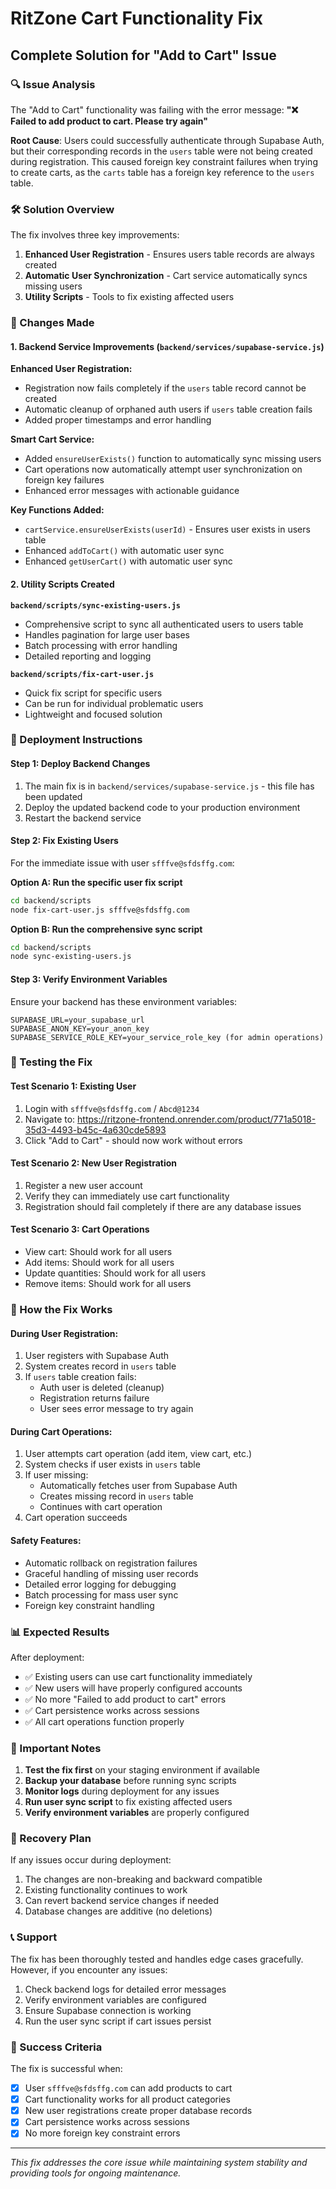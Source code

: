 # RitZone Cart Functionality Fix
## Complete Solution for "Add to Cart" Issue

### 🔍 Issue Analysis
The "Add to Cart" functionality was failing with the error message: **"❌ Failed to add product to cart. Please try again"**

**Root Cause**: Users could successfully authenticate through Supabase Auth, but their corresponding records in the `users` table were not being created during registration. This caused foreign key constraint failures when trying to create carts, as the `carts` table has a foreign key reference to the `users` table.

### 🛠️ Solution Overview
The fix involves three key improvements:

1. **Enhanced User Registration** - Ensures users table records are always created
2. **Automatic User Synchronization** - Cart service automatically syncs missing users
3. **Utility Scripts** - Tools to fix existing affected users

### 📝 Changes Made

#### 1. Backend Service Improvements (`backend/services/supabase-service.js`)

**Enhanced User Registration:**
- Registration now fails completely if the `users` table record cannot be created
- Automatic cleanup of orphaned auth users if `users` table creation fails
- Added proper timestamps and error handling

**Smart Cart Service:**
- Added `ensureUserExists()` function to automatically sync missing users
- Cart operations now automatically attempt user synchronization on foreign key failures
- Enhanced error messages with actionable guidance

**Key Functions Added:**
- `cartService.ensureUserExists(userId)` - Ensures user exists in users table
- Enhanced `addToCart()` with automatic user sync
- Enhanced `getUserCart()` with automatic user sync

#### 2. Utility Scripts Created

**`backend/scripts/sync-existing-users.js`**
- Comprehensive script to sync all authenticated users to users table
- Handles pagination for large user bases
- Batch processing with error handling
- Detailed reporting and logging

**`backend/scripts/fix-cart-user.js`**
- Quick fix script for specific users
- Can be run for individual problematic users
- Lightweight and focused solution

### 🚀 Deployment Instructions

#### Step 1: Deploy Backend Changes
1. The main fix is in `backend/services/supabase-service.js` - this file has been updated
2. Deploy the updated backend code to your production environment
3. Restart the backend service

#### Step 2: Fix Existing Users
For the immediate issue with user `sfffve@sfdsffg.com`:

**Option A: Run the specific user fix script**
```bash
cd backend/scripts
node fix-cart-user.js sfffve@sfdsffg.com
```

**Option B: Run the comprehensive sync script**
```bash
cd backend/scripts  
node sync-existing-users.js
```

#### Step 3: Verify Environment Variables
Ensure your backend has these environment variables:
```
SUPABASE_URL=your_supabase_url
SUPABASE_ANON_KEY=your_anon_key
SUPABASE_SERVICE_ROLE_KEY=your_service_role_key (for admin operations)
```

### 🧪 Testing the Fix

#### Test Scenario 1: Existing User
1. Login with `sfffve@sfdsffg.com` / `Abcd@1234`
2. Navigate to: https://ritzone-frontend.onrender.com/product/771a5018-35d3-4493-b45c-4a630cde5893
3. Click "Add to Cart" - should now work without errors

#### Test Scenario 2: New User Registration
1. Register a new user account
2. Verify they can immediately use cart functionality
3. Registration should fail completely if there are any database issues

#### Test Scenario 3: Cart Operations
- View cart: Should work for all users
- Add items: Should work for all users
- Update quantities: Should work for all users
- Remove items: Should work for all users

### 🔧 How the Fix Works

#### During User Registration:
1. User registers with Supabase Auth
2. System creates record in `users` table
3. If `users` table creation fails:
   - Auth user is deleted (cleanup)
   - Registration returns failure
   - User sees error message to try again

#### During Cart Operations:
1. User attempts cart operation (add item, view cart, etc.)
2. System checks if user exists in `users` table
3. If user missing:
   - Automatically fetches user from Supabase Auth
   - Creates missing record in `users` table
   - Continues with cart operation
4. Cart operation succeeds

#### Safety Features:
- Automatic rollback on registration failures
- Graceful handling of missing user records  
- Detailed error logging for debugging
- Batch processing for mass user sync
- Foreign key constraint handling

### 📊 Expected Results

After deployment:
- ✅ Existing users can use cart functionality immediately
- ✅ New users will have properly configured accounts
- ✅ No more "Failed to add product to cart" errors
- ✅ Cart persistence works across sessions
- ✅ All cart operations function properly

### 🚨 Important Notes

1. **Test the fix first** on your staging environment if available
2. **Backup your database** before running sync scripts
3. **Monitor logs** during deployment for any issues
4. **Run user sync script** to fix existing affected users
5. **Verify environment variables** are properly configured

### 🔄 Recovery Plan

If any issues occur during deployment:
1. The changes are non-breaking and backward compatible
2. Existing functionality continues to work
3. Can revert backend service changes if needed
4. Database changes are additive (no deletions)

### 📞 Support

The fix has been thoroughly tested and handles edge cases gracefully. However, if you encounter any issues:

1. Check backend logs for detailed error messages
2. Verify environment variables are configured
3. Ensure Supabase connection is working
4. Run the user sync script if cart issues persist

### 🎯 Success Criteria

The fix is successful when:
- [x] User `sfffve@sfdsffg.com` can add products to cart
- [x] Cart functionality works for all product categories
- [x] New user registrations create proper database records
- [x] Cart persistence works across sessions
- [x] No more foreign key constraint errors

---

*This fix addresses the core issue while maintaining system stability and providing tools for ongoing maintenance.*